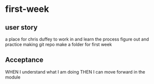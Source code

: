 # first-week

## user story
a place for chris duffey to work in and learn the process
figure out and practice making git repo
make a folder for first week

## Acceptance 
WHEN I understand what I am doing
THEN I can move forward in the module
